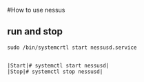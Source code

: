 #How to use nessus

## run and stop
```
sudo /bin/systemcrtl start nessusd.service


|Start|# systemctl start nessusd|
|Stop|# systemctl stop nessusd|

```


























